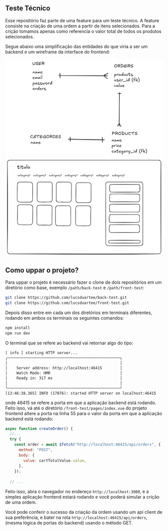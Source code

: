 ## Teste Técnico

Esse repositório faz parte de uma feature para um teste técnico.
A feature consiste na criação de uma ordem a partir de itens selecionados.
Para a crição tomamos apenas como referencia o valor total de todos os produtos selecionados.

Segue abaixo uma simplificação das entidades do que viria a ser um backend e um wireframe da interface do frontend:

![backend](back.png)
![frontend](front.png)

## Como uppar o projeto?
Para uppar o projeto é necessário fazer o clone de dois repositórios em um diretório como base,
exemplo `/path/back-test` e `/path/front-test`:

```sh
git clone https://github.com/lucsduartee/back-test.git
git clone https://github.com/lucsduartee/front-test.git
```

Depois disso entre em cada um dos diretórios em terminais diferentes, rodando em ambos os terminais os seguintes comandos:

```sh
npm install
npm run dev
```

O terminal que se refere ao backend vai retornar algo do tipo:

```
[ info ] starting HTTP server...
╭──────────────────────────────────────────────────╮
│                                                  │
│    Server address: http://localhost:46415        │
│    Watch Mode: HMR                               │
│    Ready in: 317 ms                              │
│                                                  │
╰──────────────────────────────────────────────────╯
[13:46:38.365] INFO (17076): started HTTP server on localhost:46415

```

onde 46415 se refere a porta em que a aplicação backend está rodando.
Feito isso, vá até o diretório `/front-test/pages/index.vue` do projeto frontend
altere a porta na linha 55 para o valor da porta em que a aplicação backend está rodando:

```js
async function createOrder() {
  //... 
  try {
    const order = await $fetch("http://localhost:46415/api/orders", {
      method: "POST",
      body: {
        value: cartTotalValue.value,
      },
    });

  // ...

```

Feito isso, abra o navegador no endereço `http://localhost:3000`, e a simples aplicação frontend estará rodando e você poderá simular a crição de uma ordem.

Você pode conferir o sucesso da criação da ordem usando um api client de sua preferência, e bater na rota `http://localhost:46415/api/orders`, (mesma lógica de portas do backend) usando o método GET.
